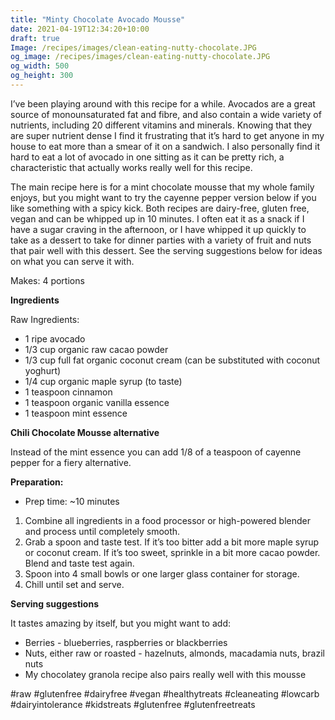 ```yaml
---
title: "Minty Chocolate Avocado Mousse"
date: 2021-04-19T12:34:20+10:00
draft: true
Image: /recipes/images/clean-eating-nutty-chocolate.JPG
og_image: /recipes/images/clean-eating-nutty-chocolate.JPG
og_width: 500
og_height: 300
---
```


I’ve been playing around with this recipe for a while. Avocados are a great source of monounsaturated fat and fibre, and also contain a wide variety of nutrients, including 20 different vitamins and minerals. Knowing that they are super nutrient dense I find it frustrating that it’s hard to get anyone in my house to eat more than a smear of it on a sandwich.  I also personally find it hard to eat a lot of avocado in one sitting as it can be pretty rich, a characteristic that actually works really well for this recipe.

The main recipe here is for a mint chocolate mousse that my whole family enjoys, but you might want to try the cayenne pepper version below if you like something with a spicy kick. Both recipes are dairy-free, gluten free, vegan and can be whipped up in 10 minutes. I often eat it as a snack if I have a sugar craving in the afternoon, or I have whipped it up quickly to take as a dessert to take for dinner parties with a variety of fruit and nuts that pair well with this dessert. See the serving suggestions below for ideas on what you can serve it with. 

 
Makes: 4 portions

__Ingredients__
 
Raw Ingredients:

* 1 ripe avocado
* 1/3 cup organic raw cacao powder
* 1/3 cup full fat organic coconut cream (can be substituted with coconut yoghurt)
* 1/4 cup organic maple syrup (to taste)
* 1 teaspoon cinnamon
* 1 teaspoon organic vanilla essence
* 1 teaspoon mint essence

__Chili Chocolate Mousse alternative__

Instead of the mint essence you can add 1/8 of a teaspoon of cayenne pepper for a fiery alternative.

 
__Preparation:__

* Prep time: ~10 minutes
 
1. Combine all ingredients in a food processor or high-powered blender and process until completely smooth.
2. Grab a spoon and taste test. If it’s too bitter add a bit more maple syrup or coconut cream. If it’s too sweet, sprinkle in a bit more cacao powder. Blend and taste test again.
3. Spoon into 4 small bowls or one larger glass container for storage.
4. Chill until set and serve.

__Serving suggestions__

It tastes amazing by itself, but you might want to add:

* Berries - blueberries, raspberries or blackberries 
* Nuts, either raw or roasted - hazelnuts, almonds, macadamia nuts, brazil nuts
* My chocolatey granola recipe also pairs really well with this mousse

#raw #glutenfree #dairyfree #vegan #healthytreats #cleaneating #lowcarb #dairyintolerance #kidstreats #glutenfree #glutenfreetreats 

 




